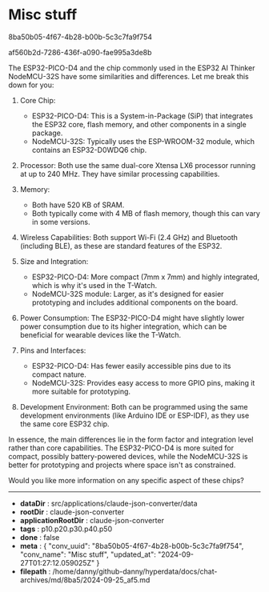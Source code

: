 # Misc stuff

8ba50b05-4f67-4b28-b00b-5c3c7fa9f754

af560b2d-7286-436f-a090-fae995a3de8b

 The ESP32-PICO-D4 and the chip commonly used in the ESP32 AI Thinker NodeMCU-32S have some similarities and differences. Let me break this down for you:

1. Core Chip:
   - ESP32-PICO-D4: This is a System-in-Package (SiP) that integrates the ESP32 core, flash memory, and other components in a single package.
   - NodeMCU-32S: Typically uses the ESP-WROOM-32 module, which contains an ESP32-D0WDQ6 chip.

2. Processor:
   Both use the same dual-core Xtensa LX6 processor running at up to 240 MHz. They have similar processing capabilities.

3. Memory:
   - Both have 520 KB of SRAM.
   - Both typically come with 4 MB of flash memory, though this can vary in some versions.

4. Wireless Capabilities:
   Both support Wi-Fi (2.4 GHz) and Bluetooth (including BLE), as these are standard features of the ESP32.

5. Size and Integration:
   - ESP32-PICO-D4: More compact (7mm x 7mm) and highly integrated, which is why it's used in the T-Watch.
   - NodeMCU-32S module: Larger, as it's designed for easier prototyping and includes additional components on the board.

6. Power Consumption:
   The ESP32-PICO-D4 might have slightly lower power consumption due to its higher integration, which can be beneficial for wearable devices like the T-Watch.

7. Pins and Interfaces:
   - ESP32-PICO-D4: Has fewer easily accessible pins due to its compact nature.
   - NodeMCU-32S: Provides easy access to more GPIO pins, making it more suitable for prototyping.

8. Development Environment:
   Both can be programmed using the same development environments (like Arduino IDE or ESP-IDF), as they use the same core ESP32 chip.

In essence, the main differences lie in the form factor and integration level rather than core capabilities. The ESP32-PICO-D4 is more suited for compact, possibly battery-powered devices, while the NodeMCU-32S is better for prototyping and projects where space isn't as constrained.

Would you like more information on any specific aspect of these chips?

---

* **dataDir** : src/applications/claude-json-converter/data
* **rootDir** : claude-json-converter
* **applicationRootDir** : claude-json-converter
* **tags** : p10.p20.p30.p40.p50
* **done** : false
* **meta** : {
  "conv_uuid": "8ba50b05-4f67-4b28-b00b-5c3c7fa9f754",
  "conv_name": "Misc stuff",
  "updated_at": "2024-09-27T01:27:12.059025Z"
}
* **filepath** : /home/danny/github-danny/hyperdata/docs/chat-archives/md/8ba5/2024-09-25_af5.md